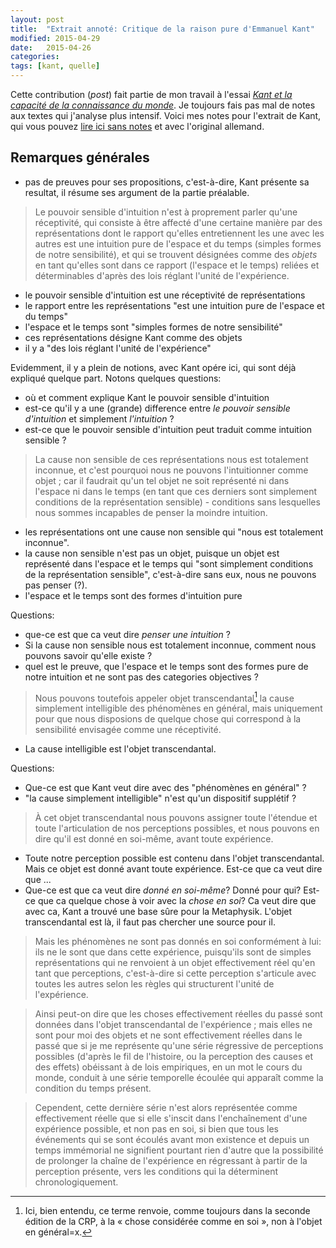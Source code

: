 ```yaml
---
layout: post
title:  "Extrait annoté: Critique de la raison pure d'Emmanuel Kant"
modified: 2015-04-29
date:   2015-04-26
categories: 
tags: [kant, quelle]
---
```


Cette contribution (*post*) fait partie de mon travail à l'essai [*Kant et la capacité de la connaissance du monde*](/philosophy/kant-essai/). Je toujours fais pas mal de notes aux textes qui j'analyse plus intensif. Voici mes notes pour l'extrait de Kant, qui vous pouvez [lire ici sans notes](/philosophy/kant-text-II/) et avec l'original allemand.

## Remarques générales

* pas de preuves pour ses propositions, c'est-à-dire, Kant présente sa resultat, il résume ses argument de la partie préalable.

>Le pouvoir sensible d'intuition n'est à proprement parler qu'une réceptivité, qui consiste à être affecté d'une certaine manière par des représentations dont le rapport qu'elles entretiennent les une avec les autres est une intuition pure de l'espace et du temps (simples formes de notre sensibilité), et qui se trouvent désignées comme des *objets* en tant qu'elles sont dans ce rapport (l'espace et le temps) reliées et déterminables d'après des lois réglant l'unité de l'expérience.

* le pouvoir sensible d'intuition est une réceptivité de représentations  
* le rapport entre les représentations "est une intuition pure de l'espace et du temps"  
* l'espace et le temps sont "simples formes de notre sensibilité"
* ces représentations désigne Kant comme des objets
* il y a "des lois réglant l'unité de l'expérience"

Evidemment, il y a plein de notions, avec Kant opére ici, qui sont déjà expliqué quelque part. Notons quelques questions:  

* où et comment explique Kant le pouvoir sensible d'intuition
* est-ce qu'il y a une (grande) difference entre *le pouvoir sensible d'intuition* et simplement *l'intuition* ?
* est-ce que le pouvoir sensible d'intuition peut traduit comme intuition sensible ?

>La cause non sensible de ces représentations nous est totalement inconnue, et c'est pourquoi nous ne pouvons l'intuitionner comme objet ; car il faudrait qu'un tel objet ne soit représenté ni dans l'espace ni dans le temps (en tant que ces derniers sont simplement conditions de la représentation sensible) - conditions sans lesquelles nous sommes incapables de penser la moindre intuition.

* les représentations ont une cause non sensible qui "nous est totalement inconnue".
* la cause non sensible n'est pas un objet, puisque un objet est représenté dans l'espace et le temps qui "sont simplement conditions de la représentation sensible", c'est-à-dire sans eux, nous ne pouvons pas penser (?).
* l'espace et le temps sont des formes d'intuition pure

Questions:  

* que-ce est que ca veut dire *penser une intuition* ?  
* Si la cause non sensible nous est totalement inconnue, comment nous pouvons savoir qu'elle existe ?  
* quel est le preuve, que l'espace et le temps sont des formes pure de notre intuition et ne sont pas des categories objectives ?  

>Nous pouvons toutefois appeler objet transcendantal[^1] la cause simplement intelligible des phénomènes en général, mais uniquement pour que nous disposions de quelque chose qui correspond à la sensibilité envisagée comme une réceptivité.

* La cause intelligible est l'objet transcendantal.

Questions:  

* Que-ce est que Kant veut dire avec des "phénomènes en général" ?  
* "la cause simplement intelligible" n'est qu'un dispositif supplétif ?

>À cet objet transcendantal nous pouvons assigner toute l'étendue et toute l'articulation de nos perceptions possibles, et nous pouvons en dire qu'il est donné en soi-même, avant toute expérience.

* Toute notre perception possible est contenu dans l'objet transcendantal. Mais ce objet est donné avant toute expérience. Est-ce que ca veut dire que ...  
* Que-ce est que ca veut dire *donné en soi-même*? Donné pour qui? Est-ce que ca quelque chose à voir avec la *chose en soi*? Ca veut dire que avec ca, Kant a trouvé une base sûre pour la Metaphysik. L'objet transcendantal est là, il faut pas chercher une source pour il.


>Mais les phénomènes ne sont pas donnés en soi conformément à lui: ils ne le sont que dans cette expérience, puisqu'ils sont de simples représentations qui ne renvoient à un objet effectivement réel qu'en tant que perceptions, c'est-à-dire si cette perception s'articule avec toutes les autres selon les règles qui structurent l'unité de l'expérience.

 

>Ainsi peut-on dire que les choses effectivement réelles du passé sont données dans l'objet transcendantal de l'expérience ; mais elles ne sont pour moi des objets et ne sont effectivement réelles dans le passé que si je me représente qu'une série régressive de perceptions possibles (d'après le fil de l'histoire, ou la perception des causes et des effets) obéissant à de lois empiriques, en un mot le cours du monde, conduit à une série temporelle écoulée qui apparaît comme la condition du temps présent.

> Cependent, cette dernière série n'est alors représentée comme effectivement réelle que si elle s'inscit dans l'enchaînement d'une expérience possible, et non pas en soi, si bien que tous les événements qui se sont écoulés avant mon existence et depuis un temps immémorial ne signifient pourtant rien d'autre que la possibilité de prolonger la chaîne de l'expérience en régressant à partir de la perception présente, vers les conditions qui la déterminent chronologiquement.



[^1]: Ici, bien entendu, ce terme renvoie, comme toujours dans la seconde édition de la CRP, à la « chose considérée comme en soi », non à l'objet en général=x.